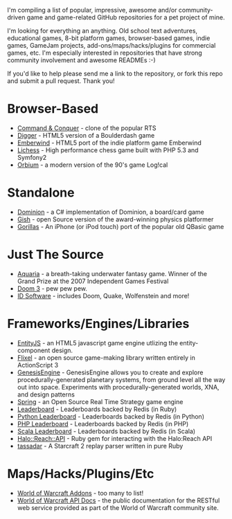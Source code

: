 I'm compiling a list of popular, impressive, awesome and/or community-driven game and game-related GitHub repositories for a pet project of mine. 

I'm looking for everything an anything. Old school text adventures, educational games, 8-bit platform games, browser-based games, indie games, GameJam projects, add-ons/maps/hacks/plugins for commercial games, etc. I'm especially interested in repositories that have strong community involvement and awesome READMEs :-)

If you'd like to help please send me a link to the repository, or fork this repo and submit a pull request. Thank you!

# Browser-Based

* [Command & Conquer](https://github.com/adityaravishankar/command-and-conquer) - clone of the popular RTS
* [Digger](https://github.com/lutzroeder/digger) - HTML5 version of a Boulderdash game
* [Emberwind](https://github.com/operasoftware/Emberwind) - HTML5 port of the indie platform game Emberwind
* [Lichess](https://github.com/ornicar/lichess) - High performance chess game built with PHP 5.3 and Symfony2
* [Orbium](https://github.com/bni/orbium) - a modern version of the 90's game Log!cal

# Standalone

* [Dominion](https://github.com/paulbatum/Dominion) -  a C# implementation of Dominion, a board/card game
* [Gish](https://github.com/blinry/gish) - open Source version of the award-winning physics platformer
* [Gorillas](https://github.com/Lyndir/Gorillas) - An iPhone (or iPod touch) port of the popular old QBasic game

# Just The Source

* [Aquaria](https://github.com/islocated/Aquaria) - a breath-taking underwater fantasy game. Winner of the Grand Prize at the 2007 Independent Games Festival
* [Doom 3](https://github.com/TTimo/doom3.gpl) - pew pew pew.
* [ID Software](https://github.com/id-Software) - includes Doom, Quake, Wolfenstein and more!

# Frameworks/Engines/Libraries

* [EntityJS](https://github.com/bendangelo/entityjs) - an HTML5 javascript game engine utlizing the entity-component design.
* [Flixel](https://github.com/AdamAtomic/flixel) - an open source game-making library written entirely in ActionScript 3
* [GenesisEngine](https://github.com/SaintGimp/GenesisEngine) - GenesisEngine allows you to create and explore procedurally-generated planetary systems, from ground level all the way out into space. Experiments with procedurally-generated worlds, XNA, and design patterns
* [Spring](https://github.com/spring/spring) - an Open Source Real Time Strategy game engine
* [Leaderboard](https://github.com/agoragames/leaderboard) - Leaderboards backed by Redis (in Ruby)
* [Python Leaderboard](https://github.com/agoragames/python-leaderboard) - Leaderboards backed by Redis (in Python)
* [PHP Leaderboard](https://github.com/agoragames/php-leaderboard) - Leaderboards backed by Redis (in PHP)
* [Scala Leaderboard](https://github.com/agoragames/scala-leaderboard) - Leaderboards backed by Redis (in Scala)
* [Halo::Reach::API](https://github.com/agoragames/halo-reach-api) - Ruby gem for interacting with the Halo:Reach API
* [tassadar](https://github.com/agoragames/tassadar) - A Starcraft 2 replay parser written in pure Ruby

# Maps/Hacks/Plugins/Etc

* [World of Warcraft Addons](https://github.com/tekkub) - too many to list!
* [World of Warcraft API Docs](https://github.com/Blizzard/api-wow-docs) - the public documentation for the RESTful web service provided as part of the World of Warcraft community site.
